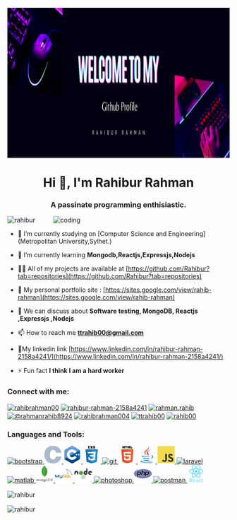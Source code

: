 <p><img align="center" src="https://github.com/Rahibur/Rahibur/blob/main/Github%20Profile.png?raw=true" alt="rahibur" height="340" width="1000" /></p>
<h1 align="center">Hi 👋, I'm Rahibur Rahman</h1>
<h3 align="center">A passinate programming enthisiastic.</h3>
<img align="right" alt="coding" width="400" src="https://user-images.githubusercontent.com/55389276/140866485-8fb1c876-9a8f-4d6a-98dc-08c4981eaf70.gif">
<p align="left"> <img src="https://komarev.com/ghpvc/?username=rahibur&label=Profile%20views&color=0e75b6&style=flat" alt="rahibur" /> </p>

- 🔭 I’m currently studying on [Computer Science and Engineering](Metropolitan University,Sylhet.)

- 🌱 I’m currently learning **Mongodb,Reactjs,Expressjs,Nodejs**

- 👨‍💻 All of my projects are available at [https://github.com/Rahibur?tab=repositories](https://github.com/Rahibur?tab=repositories)

- 📝 My personal portfolio site :  [https://sites.google.com/view/rahib-rahman](https://sites.google.com/view/rahib-rahman)

- 💬 We can discuss about **Software testing, MongoDB, Reactjs ,Expressjs ,Nodejs**

- 📫 How to reach me **ttrahib00@gmail.com**

- 📝My linkedin link [https://www.linkedin.com/in/rahibur-rahman-2158a4241/](https://www.linkedin.com/in/rahibur-rahman-2158a4241/)

- ⚡ Fun fact **I think I am a hard worker**

<h3 align="left">Connect with me:</h3>
<p align="left">
<a href="https://twitter.com/rahibrahman00" target="blank"><img align="center" src="https://raw.githubusercontent.com/rahuldkjain/github-profile-readme-generator/master/src/images/icons/Social/twitter.svg" alt="rahibrahman00" height="30" width="40" /></a>
<a href="https://linkedin.com/in/rahibur-rahman-2158a4241" target="blank"><img align="center" src="https://raw.githubusercontent.com/rahuldkjain/github-profile-readme-generator/master/src/images/icons/Social/linked-in-alt.svg" alt="rahibur-rahman-2158a4241" height="30" width="40" /></a>
<a href="https://fb.com/rahman.rahib" target="blank"><img align="center" src="https://raw.githubusercontent.com/rahuldkjain/github-profile-readme-generator/master/src/images/icons/Social/facebook.svg" alt="rahman.rahib" height="30" width="40" /></a>
<a href="https://www.youtube.com/c/@rahmanrahib8924" target="blank"><img align="center" src="https://raw.githubusercontent.com/rahuldkjain/github-profile-readme-generator/master/src/images/icons/Social/youtube.svg" alt="@rahmanrahib8924" height="30" width="40" /></a>
<a href="https://www.codechef.com/users/rahibrahman004" target="blank"><img align="center" src="https://cdn.jsdelivr.net/npm/simple-icons@3.1.0/icons/codechef.svg" alt="rahibrahman004" height="30" width="40" /></a>
<a href="https://www.hackerrank.com/ttrahib00" target="blank"><img align="center" src="https://raw.githubusercontent.com/rahuldkjain/github-profile-readme-generator/master/src/images/icons/Social/hackerrank.svg" alt="ttrahib00" height="30" width="40" /></a>
<a href="https://www.leetcode.com/rahib00" target="blank"><img align="center" src="https://raw.githubusercontent.com/rahuldkjain/github-profile-readme-generator/master/src/images/icons/Social/leet-code.svg" alt="rahib00" height="30" width="40" /></a>
</p>

<h3 align="left">Languages and Tools:</h3>
<p align="left"> 
<a href="https://getbootstrap.com" target="_blank" rel="noreferrer"> <img src="https://cdn.worldvectorlogo.com/logos/bootstrap-icon.svg" alt="bootstrap" width="40" height="40"/> </a> 
<a href="https://www.cprogramming.com/" target="_blank" rel="noreferrer" > <img src="https://raw.githubusercontent.com/devicons/devicon/master/icons/c/c-original.svg" alt="c" width="40" height="40" /> </a> 
<a href="https://www.w3schools.com/cpp/" target="_blank" rel="noreferrer"> <img src="https://raw.githubusercontent.com/devicons/devicon/master/icons/cplusplus/cplusplus-original.svg" alt="cplusplus" width="40" height="40"/> </a> 
<a href="https://www.w3schools.com/css/" target="_blank" rel="noreferrer"> <img src="https://raw.githubusercontent.com/devicons/devicon/master/icons/css3/css3-original-wordmark.svg" alt="css3" width="40" height="40"/> </a> 
<a href="https://git-scm.com/" target="_blank" rel="noreferrer"> <img src="https://www.vectorlogo.zone/logos/git-scm/git-scm-icon.svg" alt="git" width="40" height="40"/> </a> 
<a href="https://www.w3.org/html/" target="_blank" rel="noreferrer"> <img src="https://raw.githubusercontent.com/devicons/devicon/master/icons/html5/html5-original-wordmark.svg" alt="html5" width="40" height="40"/> </a> 
<a href="https://www.java.com" target="_blank" rel="noreferrer"> <img src="https://raw.githubusercontent.com/devicons/devicon/master/icons/java/java-original.svg" alt="java" width="40" height="40"/> </a> 
<a href="https://developer.mozilla.org/en-US/docs/Web/JavaScript" target="_blank" rel="noreferrer"> <img src="https://raw.githubusercontent.com/devicons/devicon/master/icons/javascript/javascript-original.svg" alt="javascript" width="40" height="40"/> </a> 
<a href="https://laravel.com/" target="_blank" rel="noreferrer"> <img src="https://cdn.worldvectorlogo.com/logos/laravel-2.svg" alt="laravel" width="40" height="40"/> </a> 
<a href="https://www.mathworks.com/" target="_blank" rel="noreferrer"> <img src="https://upload.wikimedia.org/wikipedia/commons/2/21/Matlab_Logo.png" alt="matlab" width="40" height="40"/> </a> 
<a href="https://www.mongodb.com/" target="_blank" rel="noreferrer"> <img src="https://raw.githubusercontent.com/devicons/devicon/master/icons/mongodb/mongodb-original-wordmark.svg" alt="mongodb" width="40" height="40"/> </a> 
<a href="https://www.mysql.com/" target="_blank" rel="noreferrer"> <img src="https://raw.githubusercontent.com/devicons/devicon/master/icons/mysql/mysql-original-wordmark.svg" alt="mysql" width="40" height="40"/> </a>
 <a href="https://nodejs.org" target="_blank" rel="noreferrer"> <img src="https://raw.githubusercontent.com/devicons/devicon/master/icons/nodejs/nodejs-original-wordmark.svg" alt="nodejs" width="40" height="40"/> </a>
 <a href="https://www.photoshop.com/en" target="_blank" rel="noreferrer"> <img src="https://cdn.worldvectorlogo.com/logos/adobe-photoshop-2.svg" alt="photoshop" width="40" height="40"/> </a> 
<a href="https://www.php.net" target="_blank" rel="noreferrer"> <img src="https://raw.githubusercontent.com/devicons/devicon/master/icons/php/php-original.svg" alt="php" width="40" height="40"/> </a>
 <a href="https://postman.com" target="_blank" rel="noreferrer"> <img src="https://www.vectorlogo.zone/logos/getpostman/getpostman-icon.svg" alt="postman" width="40" height="40"/> </a> 
<a href="https://reactjs.org/" target="_blank" rel="noreferrer"> <img src="https://raw.githubusercontent.com/devicons/devicon/master/icons/react/react-original-wordmark.svg" alt="react" width="40" height="40"/> </a> </p>

<p><img align="center" src="https://github-readme-stats.vercel.app/api/top-langs?username=rahibur&show_icons=true&locale=en&layout=compact" alt="rahibur" /></p>

<p><img align="center" src="https://github-readme-streak-stats.herokuapp.com/?user=rahibur&" alt="rahibur" /></p>
